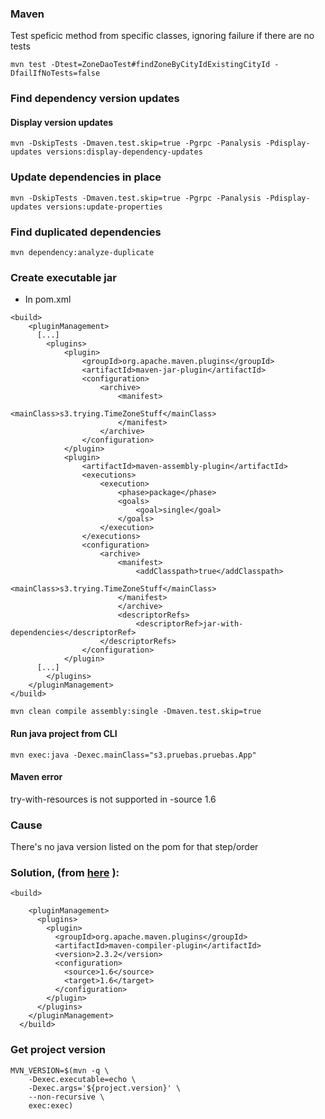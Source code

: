 ### Maven

Test speficic method from specific classes, ignoring failure if there are no tests
```
mvn test -Dtest=ZoneDaoTest#findZoneByCityIdExistingCityId -DfailIfNoTests=false
```

### Find dependency version updates

#### Display version updates
```
mvn -DskipTests -Dmaven.test.skip=true -Pgrpc -Panalysis -Pdisplay-updates versions:display-dependency-updates
```

### Update dependencies in place
```
mvn -DskipTests -Dmaven.test.skip=true -Pgrpc -Panalysis -Pdisplay-updates versions:update-properties
```


### Find duplicated dependencies
```
mvn dependency:analyze-duplicate
```

### Create executable jar
* In pom.xml
```
<build>
    <pluginManagement>
      [...]
        <plugins>
            <plugin>
                <groupId>org.apache.maven.plugins</groupId>
                <artifactId>maven-jar-plugin</artifactId>
                <configuration>
                    <archive>
                        <manifest>
                            <mainClass>s3.trying.TimeZoneStuff</mainClass>
                        </manifest>
                    </archive>
                </configuration>
            </plugin>
            <plugin>
                <artifactId>maven-assembly-plugin</artifactId>
                <executions>
                    <execution>
                        <phase>package</phase>
                        <goals>
                            <goal>single</goal>
                        </goals>
                    </execution>
                </executions>
                <configuration>
                    <archive>
                        <manifest>
                            <addClasspath>true</addClasspath>
                            <mainClass>s3.trying.TimeZoneStuff</mainClass>
                        </manifest>
                        </archive>
                        <descriptorRefs>
                            <descriptorRef>jar-with-dependencies</descriptorRef>
                    </descriptorRefs>
                </configuration>
            </plugin>
      [...]
        </plugins>
    </pluginManagement>
</build>
```
```
mvn clean compile assembly:single -Dmaven.test.skip=true
```
#### Run java project from CLI
```
mvn exec:java -Dexec.mainClass="s3.pruebas.pruebas.App"
```
#### Maven error

try-with-resources is not supported in -source 1.6

### Cause
There's no java version listed on the pom for that step/order

### Solution, (from [here](https://stackoverflow.com/a/7034105/2769307) ):
```
<build>

    <pluginManagement>
      <plugins>
        <plugin>
          <groupId>org.apache.maven.plugins</groupId>
          <artifactId>maven-compiler-plugin</artifactId>
          <version>2.3.2</version>
          <configuration>
            <source>1.6</source>
            <target>1.6</target>
          </configuration>
        </plugin>
      </plugins>
    </pluginManagement>
  </build>
```


### Get project version
```
MVN_VERSION=$(mvn -q \
    -Dexec.executable=echo \
    -Dexec.args='${project.version}' \
    --non-recursive \
    exec:exec)
```
